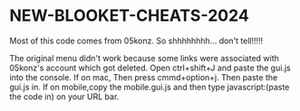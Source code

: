 # NEW-BLOOKET-CHEATS-2024
Most of this code comes from 05konz. So shhhhhhhh... don't tell!!!!!

The original menu didn't work because some links were associated with 05konz's account which got deleted.
Open ctrl+shift+J and paste the gui.js into the console. If on mac, Then press cmmd+option+j. Then paste the gui.js in.
If on mobile,copy the mobile.gui.js and then type javascript:(paste the code in) on your URL bar. 
